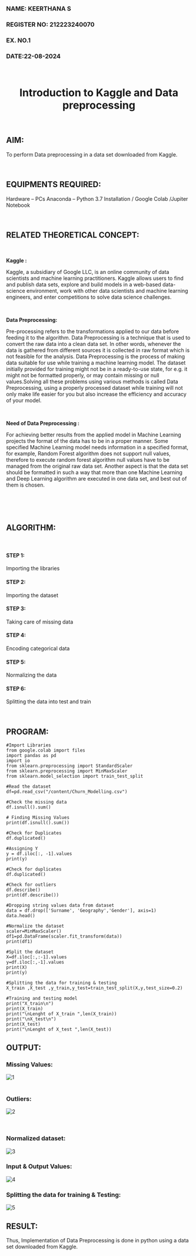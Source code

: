 <br>
<H3>NAME: KEERTHANA S</H3>
<H3>REGISTER NO: 212223240070</H3>
<H3>EX. NO.1</H3>
<H3>DATE:22-08-2024</H3>
<br>
<H1 ALIGN =CENTER> Introduction to Kaggle and Data preprocessing</H1>
<br>

## AIM:
To perform Data preprocessing in a data set downloaded from Kaggle.

<br>

## EQUIPMENTS REQUIRED:
Hardware – PCs
Anaconda – Python 3.7 Installation / Google Colab /Jupiter Notebook

<br>

## RELATED THEORETICAL CONCEPT:
<br>

**Kaggle :**

Kaggle, a subsidiary of Google LLC, is an online community of data scientists and machine learning practitioners. Kaggle allows users to find and publish data sets, explore and build models in a web-based data-science environment, work with other data scientists and machine learning engineers, and enter competitions to solve data science challenges.

<br>

**Data Preprocessing:**

Pre-processing refers to the transformations applied to our data before feeding it to the algorithm. Data Preprocessing is a technique that is used to convert the raw data into a clean data set. In other words, whenever the data is gathered from different sources it is collected in raw format which is not feasible for the analysis.
Data Preprocessing is the process of making data suitable for use while training a machine learning model. The dataset initially provided for training might not be in a ready-to-use state, for e.g. it might not be formatted properly, or may contain missing or null values.Solving all these problems using various methods is called Data Preprocessing, using a properly processed dataset while training will not only make life easier for you but also increase the efficiency and accuracy of your model.

<br>

**Need of Data Preprocessing :**

For achieving better results from the applied model in Machine Learning projects the format of the data has to be in a proper manner. Some specified Machine Learning model needs information in a specified format, for example, Random Forest algorithm does not support null values, therefore to execute random forest algorithm null values have to be managed from the original raw data set.
Another aspect is that the data set should be formatted in such a way that more than one Machine Learning and Deep Learning algorithm are executed in one data set, and best out of them is chosen.

<br>
<br>
<br>

## ALGORITHM:
<br>

#### STEP 1:
Importing the libraries<BR>
#### STEP 2:
Importing the dataset<BR>
#### STEP 3:
Taking care of missing data<BR>
#### STEP 4:
Encoding categorical data<BR>
#### STEP 5:
Normalizing the data<BR>
#### STEP 6:
Splitting the data into test and train<BR>

<br>

##  PROGRAM:
```
#Import Libraries
from google.colab import files
import pandas as pd
import io
from sklearn.preprocessing import StandardScaler
from sklearn.preprocessing import MinMaxScaler
from sklearn.model_selection import train_test_split

#Read the dataset
df=pd.read_csv("/content/Churn_Modelling.csv")

#Check the missing data
df.isnull().sum()

# Finding Missing Values
print(df.isnull().sum())

#Check for Duplicates
df.duplicated()

#Assigning Y
y = df.iloc[:, -1].values
print(y)

#Check for duplicates
df.duplicated()

#Check for outliers
df.describe()
print(df.describe())

#Dropping string values data from dataset
data = df.drop(['Surname', 'Geography','Gender'], axis=1)
data.head()

#Normalize the dataset
scaler=MinMaxScaler()
df1=pd.DataFrame(scaler.fit_transform(data))
print(df1)

#Split the dataset
X=df.iloc[:,:-1].values
y=df.iloc[:,-1].values
print(X)
print(y)

#Splitting the data for training & testing
X_train ,X_test ,y_train,y_test=train_test_split(X,y,test_size=0.2)

#Training and testing model
print("X_train\n")
print(X_train)
print("\nLenght of X_train ",len(X_train))
print("\nX_test\n")
print(X_test)
print("\nLenght of X_test ",len(X_test))
```
## OUTPUT:
### Missing Values:
![1](https://github.com/user-attachments/assets/3af96bcb-8bc0-4407-ba2c-5c19224b7d1e)
<br>
<br>

### Outliers:
![2](https://github.com/user-attachments/assets/95e926f6-d411-482f-99e7-d6a0192c4111)

<br>

### Normalized dataset:
![3](https://github.com/user-attachments/assets/d4fff95e-b747-4477-8e90-92a230ff93fb)

  
### Input & Output Values:
![4](https://github.com/user-attachments/assets/64d0988e-3d02-458b-806d-e0e6bdb29c70)

### Splitting the data for training & Testing:
![5](https://github.com/user-attachments/assets/e8efc242-91f5-4268-9392-0610103a1ca6)

## RESULT:
Thus, Implementation of Data Preprocessing is done in python  using a data set downloaded from Kaggle.


